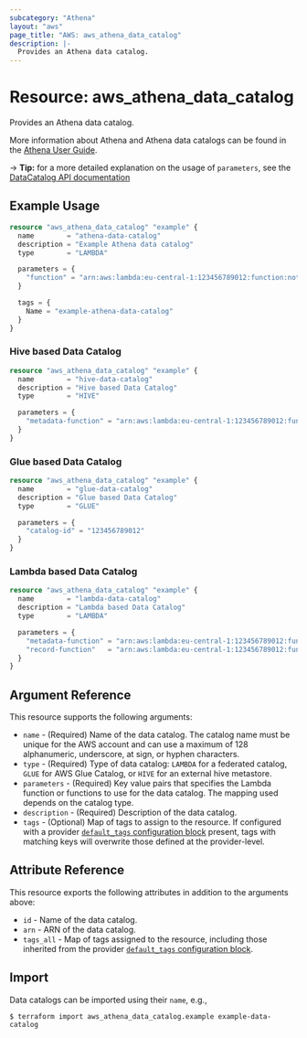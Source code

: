 ```yaml
---
subcategory: "Athena"
layout: "aws"
page_title: "AWS: aws_athena_data_catalog"
description: |-
  Provides an Athena data catalog.
---
```


# Resource: aws_athena_data_catalog

Provides an Athena data catalog.

More information about Athena and Athena data catalogs can be found in the [Athena User Guide](https://docs.aws.amazon.com/athena/latest/ug/what-is.html).

-> **Tip:** for a more detailed explanation on the usage of `parameters`, see the [DataCatalog API documentation](https://docs.aws.amazon.com/athena/latest/APIReference/API_DataCatalog.html)

## Example Usage

```terraform
resource "aws_athena_data_catalog" "example" {
  name        = "athena-data-catalog"
  description = "Example Athena data catalog"
  type        = "LAMBDA"

  parameters = {
    "function" = "arn:aws:lambda:eu-central-1:123456789012:function:not-important-lambda-function"
  }

  tags = {
    Name = "example-athena-data-catalog"
  }
}
```

### Hive based Data Catalog

```terraform
resource "aws_athena_data_catalog" "example" {
  name        = "hive-data-catalog"
  description = "Hive based Data Catalog"
  type        = "HIVE"

  parameters = {
    "metadata-function" = "arn:aws:lambda:eu-central-1:123456789012:function:not-important-lambda-function"
  }
}
```

### Glue based Data Catalog

```terraform
resource "aws_athena_data_catalog" "example" {
  name        = "glue-data-catalog"
  description = "Glue based Data Catalog"
  type        = "GLUE"

  parameters = {
    "catalog-id" = "123456789012"
  }
}
```

### Lambda based Data Catalog

```terraform
resource "aws_athena_data_catalog" "example" {
  name        = "lambda-data-catalog"
  description = "Lambda based Data Catalog"
  type        = "LAMBDA"

  parameters = {
    "metadata-function" = "arn:aws:lambda:eu-central-1:123456789012:function:not-important-lambda-function-1"
    "record-function"   = "arn:aws:lambda:eu-central-1:123456789012:function:not-important-lambda-function-2"
  }
}
```

## Argument Reference

This resource supports the following arguments:

- `name` - (Required) Name of the data catalog. The catalog name must be unique for the AWS account and can use a maximum of 128 alphanumeric, underscore, at sign, or hyphen characters.
- `type` - (Required) Type of data catalog: `LAMBDA` for a federated catalog, `GLUE` for AWS Glue Catalog, or `HIVE` for an external hive metastore.
- `parameters` - (Required) Key value pairs that specifies the Lambda function or functions to use for the data catalog. The mapping used depends on the catalog type.
- `description` - (Required) Description of the data catalog.
- `tags` - (Optional) Map of tags to assign to the resource. If configured with a provider [`default_tags` configuration block](https://registry.terraform.io/providers/hashicorp/aws/latest/docs#default_tags-configuration-block) present, tags with matching keys will overwrite those defined at the provider-level.

## Attribute Reference

This resource exports the following attributes in addition to the arguments above:

- `id` - Name of the data catalog.
- `arn` - ARN of the data catalog.
- `tags_all` - Map of tags assigned to the resource, including those inherited from the provider [`default_tags` configuration block](https://registry.terraform.io/providers/hashicorp/aws/latest/docs#default_tags-configuration-block).

## Import

Data catalogs can be imported using their `name`, e.g.,

```
$ terraform import aws_athena_data_catalog.example example-data-catalog
```
